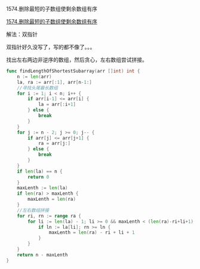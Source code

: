 1574.删除最短的子数组使剩余数组有序

[1574.删除最短的子数组使剩余数组有序](https://leetcode.cn/problems/shortest-subarray-to-be-removed-to-make-array-sorted/)



解法：双指针

双指针好久没写了，写的都不像了。。。

找出左右两边非逆序的数组，然后贪心，左右数组尝试拼接。



```go
func findLengthOfShortestSubarray(arr []int) int {
	n := len(arr)
	la, ra := arr[:1], arr[n-1:]
	//寻找头尾最长数组
	for i := 1; i < n; i++ {
		if arr[i-1] <= arr[i] {
			la = arr[:i+1]
		} else {
			break
		}
	}
	for j := n - 2; j >= 0; j-- {
		if arr[j] <= arr[j+1] {
			ra = arr[j:]
		} else {
			break
		}
	}
	if len(la) == n {
		return 0
	}
	maxLenth := len(la)
	if len(ra) > maxLenth {
		maxLenth = len(ra)
	}
	//左右数组拼接
	for ri, rn := range ra {
		for li := len(la) - 1; li >= 0 && maxLenth < (len(ra)-ri+li+1); li-- {
			if ln := la[li]; rn >= ln {
				maxLenth = len(ra) - ri + li + 1
			}
		}
	}
	return n - maxLenth
}
```
